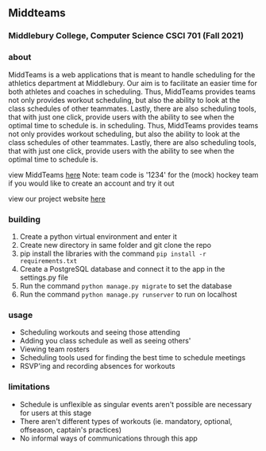 ## Middteams
### Middlebury College, Computer Science CSCI 701 (Fall 2021)

### about
MiddTeams is a web applications that is meant to handle scheduling for the athletics department at Middlebury. Our aim is to facilitate an easier time for both athletes and
coaches in scheduling. Thus, MiddTeams provides teams not only provides workout scheduling, but also the ability to look at the class schedules of other teammates. Lastly, there
are also scheduling tools, that with just one click, provide users with the ability to see when the optimal time to schedule is. in scheduling. Thus, MiddTeams provides teams not
only provides workout scheduling, but also the ability to look at the class schedules of other teammates. Lastly, there are also scheduling tools, that with just one click,
provide users with the ability to see when the optimal time to schedule is.

view MiddTeams [here](https://middteams.herokuapp.com/) Note: team code is '1234' for the (mock) hockey team if you would like to create an account and try it out

view our project website [here](https://dborah123.github.io/MiddTeams/)

### building
1. Create a python virtual environment and enter it
2. Create new directory in same folder and git clone the repo
3. pip install the libraries with the command `pip install -r requirements.txt`
4. Create a PostgreSQL database and connect it to the app in the settings.py file
5. Run the command `python manage.py migrate` to set the database
6. Run the command `python manage.py runserver` to run on localhost

### usage
- Scheduling workouts and seeing those attending
- Adding you class schedule as well as seeing others'
- Viewing team rosters
- Scheduling tools used for finding the best time to schedule meetings
- RSVP'ing and recording absences for workouts

### limitations
- Schedule is unflexible as singular events aren't possible are necessary for users at this stage
- There aren't different types of workouts (ie. mandatory, optional, offseason, captain's practices)
- No informal ways of communications through this app

